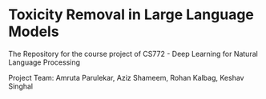 # Toxicity Removal in Large Language Models

The Repository for the course project of CS772 - Deep Learning for Natural Language Processing 

Project Team: Amruta Parulekar, Aziz Shameem, Rohan Kalbag, Keshav Singhal
